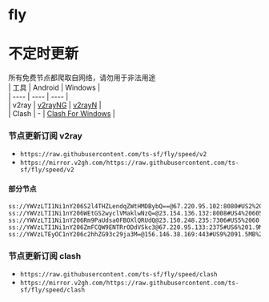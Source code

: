 # fly
# 不定时更新
所有免费节点都爬取自网络，请勿用于非法用途  
|  工具  | Android  | Windows  |  
|  ----  | ----   | ----  |  
| v2ray  | [v2rayNG](https://github.com/2dust/v2rayNG/releases) | [v2rayN](https://github.com/2dust/v2rayN/releases) |  
| Clash  | - | [Clash For Windows](https://github.com/2dust/clashN/releases) | 
  
### 节点更新订阅  v2ray
- `https://raw.githubusercontent.com/ts-sf/fly/speed/v2`  
- `https://mirror.v2gh.com/https://raw.githubusercontent.com/ts-sf/fly/speed/v2`  

#### 部分节点  
``` 
ss://YWVzLTI1Ni1nY206S2l4THZLendqZWtHMDBybQ==@67.220.95.102:8080#US2%201.9MB%2Fs
ss://YWVzLTI1Ni1nY206WEtGS2wyclVMaklwNzQ=@23.154.136.132:8008#US4%20605.1KB%2Fs
ss://YWVzLTI1Ni1nY206Rm9PaUdsa0FBOXlQRUdQ@23.150.248.235:7306#US5%2060.2KB%2Fs
ss://YWVzLTI1Ni1nY206ZmFCQW9ENTRrODdVSkc3@67.220.95.133:2375#US6%201.9MB%2Fs
ss://YWVzLTEyOC1nY206c2hhZG93c29ja3M=@156.146.38.169:443#US9%2091.5MB%2Fs
```
### 节点更新订阅  clash
- `https://raw.githubusercontent.com/ts-sf/fly/speed/clash`  
- `https://mirror.v2gh.com/https://raw.githubusercontent.com/ts-sf/fly/speed/clash`  


